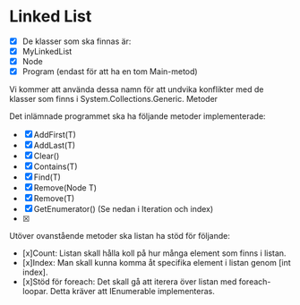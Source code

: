 # Linked List

- [x] De klasser som ska finnas är:
- [x] MyLinkedList<T>
- [x] Node<T>
- [x] Program (endast för att ha en tom Main-metod)
  
Vi kommer att använda dessa namn för att undvika konflikter med de klasser som finns i System.Collections.Generic. 
Metoder

Det inlämnade programmet ska ha följande metoder implementerade:

- [x] AddFirst(T)
- [x] AddLast(T)
- [x] Clear()
- [x] Contains(T)
- [x] Find(T)
- [x] Remove(Node T)
- [x] Remove(T)
- [x] GetEnumerator() (Se nedan i Iteration och index)
- [x]

Utöver ovanstående metoder ska listan ha stöd för följande:

- [x]Count: Listan skall hålla koll på hur många element som finns i listan.
- [x]Index: Man skall kunna komma åt specifika element i listan genom [int index]. 
- [x]Stöd för foreach: Det skall gå att iterera över listan med foreach-loopar. Detta kräver att IEnumerable implementeras.
